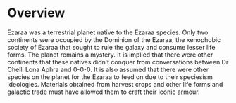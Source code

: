 # Overview

Ezaraa was a terrestrial planet native to the Ezaraa species.
Only two continents were occupied by the Dominion of the Ezaraa, the xenophobic society of Ezaraa that sought to rule the galaxy and consume lesser life forms.
The planet remains a mystery.
It is implied that there were other continents that these natives didn’t conquer from conversations between Dr Chelli Lona Aphra and 0-0-0.
It is also assumed that there were other species on the planet for the Ezaraa to feed on due to their speciesism ideologies.
Materials obtained from harvest crops and other life forms and galactic trade must have allowed them to craft their iconic armour.
